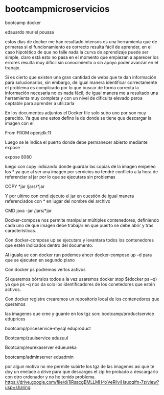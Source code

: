# bootcampmicroservicios
bootcamp docker

edauardo muriel poussa

estos días de docker me han resultado intensos es una herramienta que de primeras si el funcionamiento es correcto resulta fácil de aprender, en el caso hipotético de que no falle nada la curva de aprendizaje puede ser simple, claro está esto no pasa en el momento que empiezan a aparecer los errores resulta muy difícil sin conocimiento o sin apoyo poder avanzar en el trabajo. 

Si es cierto que existen una gran cantidad de webs que te dan información para solucionarlos, sin embargo, de igual manera identificar correctamente el problema es complicado por lo que buscar de forma correcta la información necesaria no es nada fácil, de igual manera me a resultado una herramienta muy completa y con un nivel de dificulta elevado peroa ceptable para aprender a utilizarla  

En los documentos adjuntos el Docker file solo subo uno por son muy parecido. Ya que ene estos defino la de donde se tiene que descargar la imagen con el  

From FROM openjdk:11 

Luego se le indica el puerto donde debe permanecer abierto mediante expose  

expose 8080 

luego con copy indicando donde guardar las copias de la imagen empeleo los * ya que al ser una imagen por servicios no tendré conflicto a la hora de referenciar al jar por lo que se ejecutara sin problemas 

 COPY *jar /jars/*jar 

Y por ultimo con cmd ejecuto el jar en cuestión de igual manera referenciados con * en lugar del nombre del archivo  

CMD java -jar /jars/*jar 

Docker-compose nos permite manipular múltiples contenedores, definiendo cada uno de que imagen debe trabajar en que puerto se debe abrir y tras características. 

Con docker-compose up se ejecutara y levantara todos los contenedores que estén indicados dentro del documento. 

Al igualq ue con docker run podemos ahcer docker-compose up –d para que se ejecuten en segundo plano  

Con docker ps podremos verlos activos 

Si queremos bórralos todos a la vez usaremos docker stop $(docker ps –q) ya que ps –q nos da solo los identificadores de los conetedores que estén activos. 

Con docker registre crearemos un repositorio local de los contenedores que queramos  

las imagenes que cree y guarde en los tgz son:
bootcamp/productservice       eduprices 

bootcamp/priceservice-mysql      eduproduct 

Bootcamp/zuulservice         eduzuul 

Bootcamp/eurekaserver     edueureka 

bootcamp/adminserver        eduadmin 

por algun motivo no me permite subirte los tgz de las imagenes asi que te doy un enelace a drive para que descarges el zip he probado a descargarlo con otro ordenador 
y no he tenido problema.  https://drive.google.com/file/d/1jRsacgBMLLMH4xVeRllviHsuoqifn-7z/view?usp=sharing
